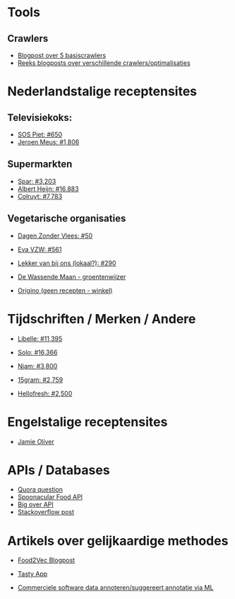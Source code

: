 # Tools

## Crawlers

- <a href="https://elitedatascience.com/python-web-scraping-libraries"> Blogpost over 5 basiscrawlers </a>
- <a href="http://blog.adnansiddiqi.me/tag/scraping/"> Reeks blogposts over verschillende crawlers/optimalisaties </a>

# Nederlandstalige receptensites


## Televisiekoks:

- <a href="http://www.piethuysentruyt.com/alfabetisch-van-a-tot-z-piet-huysentruyt-recepten-nieuws/"> SOS Piet:  #650 </a>	
- <a href="https://dagelijksekost.een.be/az-index"> Jeroen Meus: #1,806 </a>

## Supermarkten

- <a href="https://www.mijnspar.be/recepten"> Spar: #3,203 </a> 
- <a href="https://www.ah.be/allerhande/recepten-zoeken"> Albert Heijn: #16,883 </a> 
- <a href="https://www.colruyt.be/nl/lekker-koken/uitgebreid-zoeken/recepten"> Colruyt: #7,783 </a> 


## Vegetarische organisaties
 
- <a href="https://dagenzondervlees.be/recepten/"> Dagen Zonder Vlees: #50 </a> 
- <a href="https://www.evavzw.be/recepten"> Eva VZW: #561 </a>
- <a href="https://www.lekkervanbijons.be/recepten"> Lekker van bij ons (lokaal?): #290 </a>

- <a href="http://www.dewassendemaan.be/groentewijzer"> De Wassende Maan - groentenwijzer </a>
- <a href="https://www.origino.be/nl/aanbod/groenten-en-fruit/"> Origino (geen recepten - winkel) </a>


# Tijdschriften / Merken / Andere

- <a href="https://www.libelle-lekker.be/zoeken/recepten"> Libelle: #11,395</a> 
- <a href="https://www.solo.be/nl/zoeken/"> Solo: #16,366 </a>
- <a href="https://njam.tv/recepten"> Njam: #3,800 </a>
- <a href="https://15gram.be/recepten"> 15gram: #2,759 </a>

- <a href="https://www.hellofresh.com/recipes/?redirectedFromAccountArea=true"> Hellofresh: #2,500 </a>

# Engelstalige receptensites

- <a href="https://www.jamieoliver.com/recipes/"> Jamie Oliver </a>
	

# APIs / Databases

- <a href="https://www.quora.com/Are-there-any-free-APIs-for-food-recipes"> Quora question </a>	
- <a href="https://spoonacular.com/food-api"> Spoonacular Food API</a>	
- <a href="http://api.bigoven.com/"> Big over API </a>	
- <a href="https://opendata.stackexchange.com/questions/4283/open-downloadable-recipe-database"> Stackoverflow post </a>	



# Artikels over gelijkaardige methodes

- <a href="https://jaan.io/food2vec-augmented-cooking-machine-intelligence/"> Food2Vec Blogpost </a>
- <a href="https://tech.buzzfeed.com/lettuce-evaluate-some-recipe-word-embeddings-64f76e61ac0c"> Tasty App </a>

- <a href="https://techcrunch.com/2018/05/11/lighttag/"> Commerciele software data annoteren/suggereert annotatie via ML  </a>
